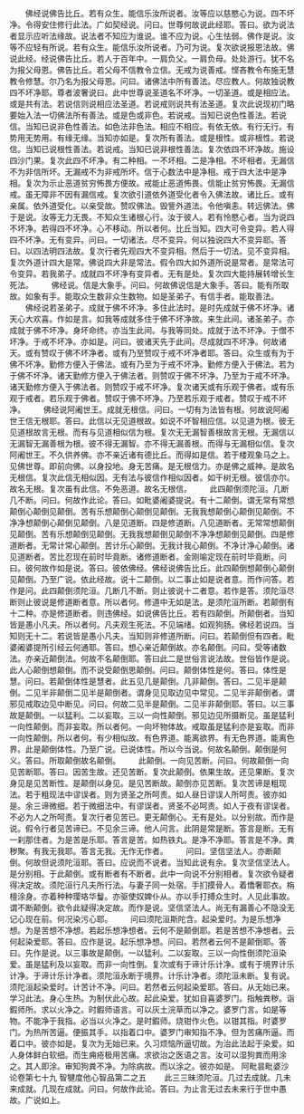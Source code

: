 <!-- { "loadSidebar": true } -->
　　佛经说佛告比丘。若有众生。能信乐汝所说者。汝等应以慈愍心为说。四不坏净。令得安住修行此法。广如契经说。问曰。世尊何故说此经耶。答曰。欲为说法者显示应听法缘故。说法者不知应为谁说。谁不应为说。心生怯弱。佛作是说。汝等不应轻有所说。若有众生。能信乐汝所说者。乃可为说。复次欲说报恩法故。佛说此经。经说佛告比丘。若人于百年中。一肩负父。一肩负母。处处游行。犹不名为报父母恩。佛告比丘。若父母不信教令立信。无戒为说善戒。悭吝教令布施无慧教令修慧。尔乃名为报父母恩。问曰。诸佛法中所有善法。尽应教人。何故独说教四不坏净耶。尊者波奢说曰。此中世尊说圣道名不坏净。一切圣道。或是相应法。或是共有法。若说信则说相应法圣道。若说戒则说共有法圣道。复次此说现初门略要始入法一切佛法所有善法。或是色或非色。若说戒。当知已说色性善法。若说信。当知已说非色性善法。如色法非色法。相应不相应。有依无依。有行无行。有势用无势用。有缘无缘。当知亦如是。复次所有善法。或是根性。或非根性。若说信。当知已说根性善法。若说戒。当知已说非根性善法。复次依四不坏净故。施设四沙门果。复次此四不坏净。有二种相。一不坏相。二是净相。不坏相者。无漏信不为非信所坏。无漏戒不为非戒所坏。信于心数法中是净相。戒于四大法中是净相。复次为示止恶道贫穷怖畏方便故。戒能止恶道怖畏。信能止贫穷怖畏。无漏信戒。虽无障非不因有漏信戒。复次欲引道依外道受化者令入佛法故。诸比丘。或有亲属。依外道受化。以亲受故。赞叹佛法。毁訾外道法。令他嗔恚。转远佛法。佛于是说。汝等无力无畏。不知众生诸根心行。汝于彼人。若有怜愍心者。当为说四不坏净。若得四不坏净。心不移动。所以者何。比丘当知。四大可令变异。若人得四不坏净。无有变异。问曰。一切诸法。尽不变异。何以独说四大不变异耶。答曰。以四法明四法故。复次行者先观四大不变异相。然后于一切法。见不变异相。复次外道计四大是常。佛说四大非是常法。假令四大如外道所说是常者。是常法可令变异。若我弟子。成就四不坏净有变异者。无有是处。复次四大能持展转增长生死法。
　　佛经说。信是大象手。问曰。何故佛说信是大象手。答曰。能有所取故。如象有手。能取众生数非众生数物。如是圣弟子。有信手者。能取善法。
　　佛经说若圣弟子。成就于佛不坏净。多住此法时。是时先成就于佛不坏净。诸天心大欢喜。作如是言。如我等成就多住于佛不坏净故。来生此间。诸圣弟子。亦成就于佛不坏净。身坏命终。亦当生此间。与我等同处。成就于法不坏净。于僧不坏净。于戒不坏净。亦如是。问曰。彼诸天先于此间。尽成就四不坏净。何故诸天。或有赞叹于佛不坏净者。或有乃至赞叹于戒不坏净者耶。答曰。众生或有为于佛不坏净。勤修方便入于佛法。或有乃至为于戒不坏净。勤修方便入于佛法。若为于佛不坏净。诸天勤修方便入于佛法者。则赞叹于佛不坏净。乃至为于戒不坏净。诸天勤修方便入于佛法者。则赞叹于戒不坏净。复次诸天或有乐观于佛者。或有乐观于戒者。若乐观于佛者。赞叹于佛不坏净。乃至若乐观于戒者。赞叹于戒不坏净。
　　佛经说阿阇世王。成就无根信。问曰。一切有为法皆有根。何故说阿阇世王信无根耶。答曰。此信以无见道根故。如说不坏智相应信。以见道为根。彼无见道根故言无根。而有与见道相似信为根。复次无无漏智善根故言无根。无漏信以无漏智无漏善根为根。彼不得无漏智。亦不得无漏善根。而得与无漏相似信。复次阿阇世王。不久供养佛。亦不亲近诸有德比丘。而得如是信。若于楼观象马之上。见佛世尊。即前向佛。以身投地。身无苦痛。是无根信力。亦是佛之威神。是故名无根信。复次此信无相似因。无有法与彼信作相似因者。如干树无根。彼信亦尔。故名无根。复次虽有此信。不免恶道。故名无根信。
　　此四颠倒须陀洹。几断几不断。问曰。何故作此论。答曰。如毗婆阇婆提说。有十二颠倒。谓无常有常想颠倒心颠倒见颠倒。苦有乐想颠倒心颠倒见颠倒。无我我想颠倒心颠倒见颠倒。不净净想颠倒心颠倒见颠倒。八是见道断。四是修道断。八见道断者。无常常想颠倒见颠倒。苦有乐想颠倒见颠倒。无我我想颠倒见颠倒不净净想颠倒见颠倒。四是修道断者。无常计常心颠倒。苦计乐心颠倒。无我计我心颠倒。不净计净心颠倒。诸见道断者。苦比忍现在前时毕竟断。诸修道断者。金刚喻定现在前时毕竟断。问曰。彼何故作如是说。答曰。彼依佛经。佛经说佛告比丘。此四颠倒想颠倒心颠倒见颠倒。乃至广说。依此经故。说十二颠倒。以二事止如是说者意。而作问答。若作是问。此四颠倒须陀洹。几断几不断。则止彼说十二者意。若作是答。须陀洹尽断则止彼说是修道断者意。所以者何。修道中无如是法。是须陀洹所断。若颠倒有十二种。亦是修道断者。则违佛经。如说佛告比丘。若有四颠倒。所颠倒者。当知皆是愚小凡夫。所以者何。凡夫观生死法。不见端绪。如观狗肠。佛经若说四。当知则无十二。若说皆是愚小凡夫。当知则非修道所断。问曰。若颠倒但有四者。毗婆阇婆提所引经云何通耶。答曰。想心亲近颠倒故。亦名颠倒。问曰。受等诸数法。亦亲近颠倒法。何故不名颠倒耶。答曰此二是世俗言说法故。世俗皆作是说。此人心颠倒想颠倒。而不说受颠倒思颠倒。问曰。颠倒体性是何。答曰。体性是慧。问曰。若颠倒体性是慧者。此五见几是颠倒。几非颠倒。答曰。二见半是颠倒。二见半非颠倒二见半是颠倒者。谓身见见取边见中常见。二见半非颠倒者。谓邪见戒取边见中断见。问曰。何故二见半是颠倒。二见半非颠倒耶。答曰。以三事故是颠倒。一以猛利。二以妄取。三以一向性颠倒。邪见边见所摄断见。虽是猛利一向性颠倒。而非妄取。所以者何。一向坏物体故。戒取虽是猛利亦是妄取。而非一向性颠倒。所以者何。有少相似故。有色界道。能离欲界。有无色界道。能离色界。此是颠倒体性。乃至广说。已说体性。所以今当说。何故名颠倒。颠倒是何义。答曰。所取颠倒故名颠倒。
　　此颠倒。一向见苦断。问曰。何故颠倒一向见苦断耶。答曰。因苦生故。还见苦断。复次此颠倒。依果生故。还见果断。复次身见是见苦断性。是颠倒以身见。是见苦断故。颠倒亦见苦断。复次苦谛是粗现法。若于粗现法中谬误者。则为贤圣之所呵责。如人昼日谬误人所呵责。彼亦如是。余三谛微细。若于微细法中。有谬误者。贤圣不必呵责。如人于夜有谬误者。不必为人之所呵责。复次行者见苦已。更无颠倒心。无有是处。以分别故。而作是说。假令行者见苦谛已。不见余三谛。他人问言。此阴是常是断。答言是断。无有一刹那住者。为是苦是乐耶。答言是苦。如热铁丸。是净不净耶。答言是不净。粪秽聚。有我无我耶。答言无我。无作无作者。
　　问曰。坚信坚法人。亦断颠倒。何故但说须陀洹耶。答曰。应说而不说者。当知此说有余。复次坚信坚法人。是分别相。于此颠倒。或有断者有不断者。此中一向说不分别相者。复次欲令疑者得决定故。须陀洹行凡夫所行法。与妻子同一处宿。手扪摸骨人。着憍奢耶衣。栴檀涂身。亦着种种璎珞华鬘。亦驱使奴婢仆从。亦以手打搏众生时。人见此事故。谓不断颠倒。欲令此疑得决定故。而作是说。坚信坚法人。尚无有漏善心不隐没无记心现在前。何况染污心耶。
　　问曰须陀洹斯陀含。起染爱时。为是乐想净想。为是苦想不净想。若起乐想净想者。云何不是颠倒耶。若是苦想不净想者。云何起染爱耶。答曰。应作是说。起乐想净想。问曰。若然者云何不是颠倒耶。答曰。先作是说。以三事故是颠倒。一以猛利。二以妄取。三以一向性倒须陀洹染爱。虽是猛利及以妄取。而非一向性倒。复次或有于谛计乐计净。或有于境界计乐计净。于谛计乐计净者。须陀洹永断于境界。计乐计净者。须陀洹未断。复有说。须陀洹起染爱时。计苦计不净。问曰。若然者云何起染爱耶。答曰。从无始已来。学习此法。身心生热。为制伏此心故。起此染爱。犹如自喜婆罗门。指触粪秽。诣鍜师所。求以火净之。时鍜师语言。可以灰土浣草而以净之。婆罗门言。如是等物。不能净于我指。必当以火净之。是时鍜师。烧钳作火色。以钳其指。时婆罗门。为热所苦逼。便振其手。以指着口中。婆罗门审知指不净。但为苦痛所逼。而着口中。彼亦如是。复次为无始已来。久习烦恼所逼切故。为治此法起于染爱。如人身体鲜白软细。而生痈疮极用苦痛。求欲治之医语之言。汝可以湿狗粪而用涂之。其人即涂。审知狗粪不净。为除病故。而以涂之。彼亦如是。
阿毗昙毗婆沙论卷第七十九
智犍度他心智品第二之五
　　此三三昧须陀洹。几过去成就。几未来成就。几现在成就。问曰。何故作此论。答曰。为止言无过去未来行于世中愚故。广说如上。
